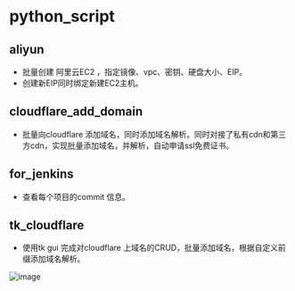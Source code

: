# python_script

## aliyun
* 批量创建 阿里云EC2 ，指定镜像、vpc、密钥、硬盘大小、EIP。
* 创建新EIP同时绑定新建EC2主机。

## cloudflare_add_domain
* 批量向cloudflare 添加域名，同时添加域名解析。同时对接了私有cdn和第三方cdn，实现批量添加域名，并解析，自动申请ssl免费证书。

## for_jenkins
* 查看每个项目的commit 信息。

## tk_cloudflare
* 使用tk gui 完成对cloudflare 上域名的CRUD，批量添加域名，根据自定义前缀添加域名解析。

![image](https://user-images.githubusercontent.com/121029437/228778439-053d72b5-9269-45ed-9bbc-f2f06cf861b9.png)
